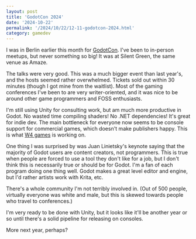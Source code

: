```yaml
---
layout: post
title: 'GodotCon 2024'
date: '2024-10-22'
permalink: '/2024/10/22/12-11-godotcon-2024.html'
category: gamedev
---
```


I was in Berlin earlier this month for [GodotCon](https://conference.godotengine.org/2024/). I've been to in-person meetups, but never something so big! It was at Silent Green, the same venue as Amaze.

The talks were very good. This was a much bigger event than last year's, and the hosts seemed rather overwhelmed. Tickets sold out within 30 minutes (though I got mine from the waitlist). Most of the gaming conferences I've been to are very writer-oriented, and it was nice to be around other game programmers and FOSS enthusiasts.

I'm still using Unity for consulting work, but am much more productive in Godot. No wasted time compiling shaders! No .NET dependencies! It's great for indie dev. The main bottleneck for everyone now seems to be console support for commercial games, which doesn't make publishers happy. This is what [W4 games](https://www.w4games.com/) is working on.

One thing I was surprised by was Juan Linietsky's keynote saying that the majority of Godot users are content creators, not programmers. This is true when people are forced to use a tool they don't like for a job, but I don't think this is necessarily true or should be for Godot. I'm a fan of each program doing one thing well. Godot makes a great level editor and engine, but I'd rather artists work with Krita, etc.

There's a whole community I'm not terribly involved in. (Out of 500 people, virtually everyone was white and male, but this is skewed towards people who travel to conferences.)

I'm very ready to be done with Unity, but it looks like it'll be another year or so until there's a solid pipeline for releasing on consoles.

More next year, perhaps?
